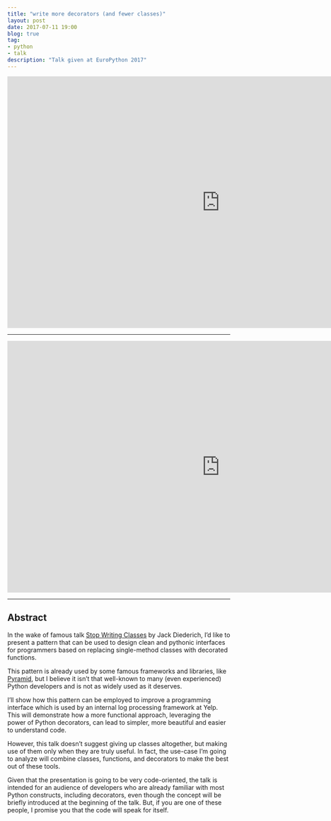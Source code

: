 ```yaml
---
title: "write more decorators (and fewer classes)"
layout: post
date: 2017-07-11 19:00
blog: true
tag:
- python
- talk
description: "Talk given at EuroPython 2017"
---
```


<iframe width="960" height="569" src="https://www.youtube.com/embed/VLlLIL5ZYLI" frameborder="0" allowfullscreen></iframe>

---

<iframe src="https://docs.google.com/presentation/d/1BRK4tpYozcPVUPg2x0cIQ88uDgNcpArfxP6wA3Dprs0/embed?start=false&loop=false&delayms=60000" frameborder="0" width="960" height="569" allowfullscreen="true" mozallowfullscreen="true" webkitallowfullscreen="true"></iframe>

---

## Abstract ##

In the wake of famous talk [Stop Writing Classes](https://www.youtube.com/watch?v=o9pEzgHorH0) by Jack Diederich, I’d like to present a pattern that can be used to design clean and pythonic interfaces for programmers based on replacing single-method classes with decorated functions.

This pattern is already used by some famous frameworks and libraries, like [Pyramid](https://trypyramid.com/), but I believe it isn’t that well-known to many (even experienced) Python developers and is not as widely used as it deserves.

I’ll show how this pattern can be employed to improve a programming interface which is used by an internal log processing framework at Yelp. This will demonstrate how a more functional approach, leveraging the power of Python decorators, can lead to simpler, more beautiful and easier to understand code.

However, this talk doesn’t suggest giving up classes altogether, but making use of them only when they are truly useful. In fact, the use-case I’m going to analyze will combine classes, functions, and decorators to make the best out of these tools.

Given that the presentation is going to be very code-oriented, the talk is intended for an audience of developers who are already familiar with most Python constructs, including decorators, even though the concept will be briefly introduced at the beginning of the talk. But, if you are one of these people, I promise you that the code will speak for itself.
